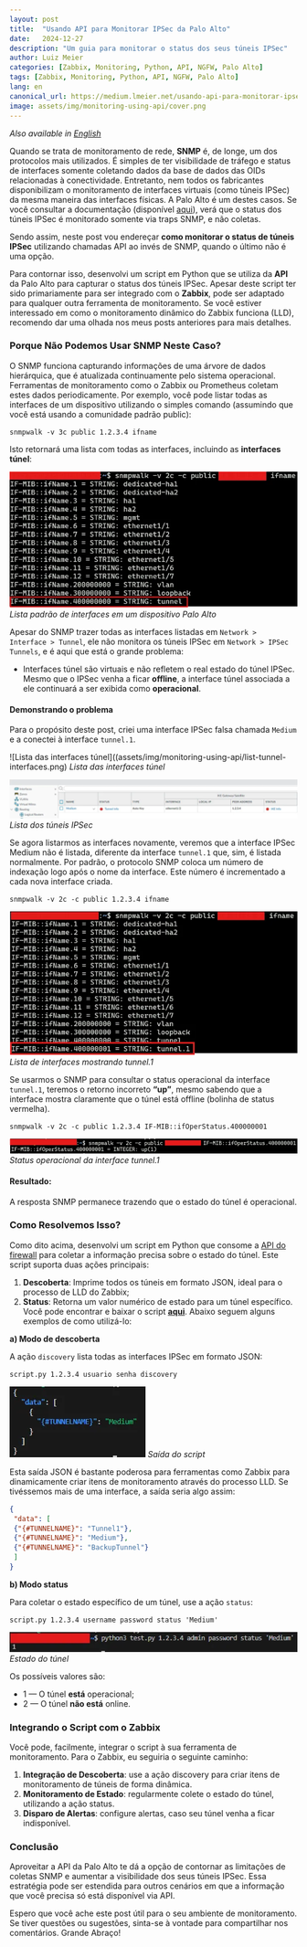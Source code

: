 ```yaml
---
layout:	post
title:	"Usando API para Monitorar IPSec da Palo Alto"
date:	2024-12-27
description: "Um guia para monitorar o status dos seus túneis IPSec"
author: Luiz Meier
categories: [Zabbix, Monitoring, Python, API, NGFW, Palo Alto]
tags: [Zabbix, Monitoring, Python, API, NGFW, Palo Alto]
lang: en
canonical_url: https://medium.lmeier.net/usando-api-para-monitorar-ipsec-da-palo-alto-ba02edb91c31
image: assets/img/monitoring-using-api/cover.png
---
```


*Also available in* [*English*](http://blog.lmeier.net/posts/monitoring-palo-alto-firewalls-using-api/)

Quando se trata de monitoramento de rede, **SNMP** é, de longe, um dos protocolos mais utilizados. É simples de ter visibilidade de tráfego e status de interfaces somente coletando dados da base de dados das OIDs relacionadas à conectividade. Entretanto, nem todos os fabricantes disponibilizam o monitoramento de interfaces virtuais (como túneis IPSec) da mesma maneira das interfaces físicas. A Palo Alto é um destes casos. Se você consultar a documentação (disponível [aqui](https://knowledgebase.paloaltonetworks.com/KCSArticleDetail?id=kA10g000000ClgECAS)), verá que o status dos túneis IPSec é monitorado somente via traps SNMP, e não coletas.

Sendo assim, neste post vou endereçar **como monitorar o status de túneis IPSec** utilizando chamadas API ao invés de SNMP, quando o último não é uma opção.

Para contornar isso, desenvolvi um script em Python que se utiliza da **API** da Palo Alto para capturar o status dos túneis IPSec. Apesar deste script ter sido primariamente para ser integrado com o **Zabbix**, pode ser adaptado para qualquer outra ferramenta de monitoramento. Se você estiver interessado em como o monitoramento dinâmico do Zabbix funciona (LLD), recomendo dar uma olhada nos meus posts anteriores para mais detalhes.

### Porque Não Podemos Usar SNMP Neste Caso?

O SNMP funciona capturando informações de uma árvore de dados hierárquica, que é atualizada continuamente pelo sistema operacional. Ferramentas de monitoramento como o Zabbix ou Prometheus coletam estes dados periodicamente. Por exemplo, você pode listar todas as interfaces de um dispositivo utilizando o simples comando (assumindo que você está usando a comunidade padrão public):

```shell
snmpwalk -v 3c public 1.2.3.4 ifname
```

Isto retornará uma lista com todas as interfaces, incluindo as **interfaces túnel**:

![Lista padrão de interfaces em um dispositivo Palo Alto](assets/img/monitoring-using-api/default-interface-list.png)
*Lista padrão de interfaces em um dispositivo Palo Alto*

Apesar do SNMP trazer todas as interfaces listadas em `Network > Interface > Tunnel`, ele não monitora os túneis IPSec em `Network > IPSec Tunnels`, e é aqui que está o grande problema:

* Interfaces túnel são virtuais e não refletem o real estado do túnel IPSec. Mesmo que o IPSec venha a ficar **offline**, a interface túnel associada a ele continuará a ser exibida como **operacional**.

#### Demonstrando o problema

Para o propósito deste post, criei uma interface IPSec falsa chamada `Medium` e a conectei à interface `tunnel.1`.

![Lista das interfaces túnel]((assets/img/monitoring-using-api/list-tunnel-interfaces.png)
*Lista das interfaces túnel*

![Lista dos túneis IPSec](assets/img/monitoring-using-api/list-ipsec-tunnels.png)
*Lista dos túneis IPSec*

Se agora listarmos as interfaces novamente, veremos que a interface IPSec Medium não é listada, diferente da interface `tunnel.1` que, sim, é listada normalmente. Por padrão, o protocolo SNMP coloca um número de indexação logo após o nome da interface. Este número é incrementado a cada nova interface criada.

```shell
snmpwalk -v 2c -c public 1.2.3.4 ifname
```

![Lista de interfaces mostrando tunnel.1](assets/img/monitoring-using-api/interface-list-with-tunnel-1.png)
*Lista de interfaces mostrando tunnel.1*

Se usarmos o SNMP para consultar o status operacional da interface `tunnel.1`, teremos o retorno incorreto **“up”**, mesmo sabendo que a interface mostra claramente que o túnel está offline (bolinha de status vermelha).

```shell
snmpwalk -v 2c -c public 1.2.3.4 IF-MIB::ifOperStatus.400000001
```

![Status operacional da interface tunnel.1](assets/img/monitoring-using-api/tunnel-1-operation-status.png)
*Status operacional da interface tunnel.1*

#### Resultado:

A resposta SNMP permanece trazendo que o estado do túnel é operacional.

### Como Resolvemos Isso?

Como dito acima, desenvolvi um script em Python que consome a [API do firewall](https://docs.paloaltonetworks.com/pan-os/11-1/pan-os-panorama-api) para coletar a informação precisa sobre o estado do túnel. Este script suporta duas ações principais:

1. **Descoberta**: Imprime todos os túneis em formato JSON, ideal para o processo de LLD do Zabbix;
2. **Status**: Retorna um valor numérico de estado para um túnel específico.
Você pode encontrar e baixar o script [**aqui**](https://github.com/LuizMeier/Zabbix/blob/master/Palo%20Alto/IPSec_PT-BR.py). Abaixo seguem alguns exemplos de como utilizá-lo:

**a) Modo de descoberta**

A ação `discovery` lista todas as interfaces IPSec em formato JSON:

```shell
script.py 1.2.3.4 usuario senha discovery
```

![Saída do script](assets/img/monitoring-using-api/discovery-output.png)
*Saída do script*

Esta saída JSON é bastante poderosa para ferramentas como Zabbix para dinamicamente criar itens de monitoramento através do processo LLD. Se tivéssemos mais de uma interface, a saída seria algo assim:

```json
{  
 "data": [  
 {"{#TUNNELNAME}": "Tunnel1"},  
 {"{#TUNNELNAME}": "Medium"},  
 {"{#TUNNELNAME}": "BackupTunnel"}  
 ]  
}
```

**b) Modo status**

Para coletar o estado específico de um túnel, use a ação `status`:

```shell
script.py 1.2.3.4 username password status 'Medium'
```

![Estado do túnel](assets/img/monitoring-using-api/tunnel-status.png)
*Estado do túnel*

Os possíveis valores são:

* 1 — O túnel **está** operacional;
* 2 — O túnel **não está** online.

### Integrando o Script com o Zabbix

Você pode, facilmente, integrar o script à sua ferramenta de monitoramento. Para o Zabbix, eu seguiria o seguinte caminho:

1. **Integração de Descoberta**: use a ação discovery para criar itens de monitoramento de túneis de forma dinâmica.
2. **Monitoramento de Estado**: regularmente colete o estado do túnel, utilizando a ação status.
3. **Disparo de Alertas**: configure alertas, caso seu túnel venha a ficar indisponível.

### Conclusão

Aproveitar a API da Palo Alto te dá a opção de contornar as limitações de coletas SNMP e aumentar a visibilidade dos seus túneis IPSec. Essa estratégia pode ser estendida para outros cenários em que a informação que você precisa só está disponível via API.

Espero que você ache este post útil para o seu ambiente de monitoramento. Se tiver questões ou sugestões, sinta-se à vontade para compartilhar nos comentários. Grande Abraço!

  